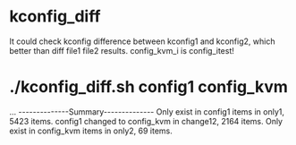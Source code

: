 # kconfig_diff
It could check kconfig difference between kconfig1 and kconfig2, which better
than diff file1 file2 results.
config_kvm_i is config_itest!

# ./kconfig_diff.sh config1 config_kvm
...
--------------Summary--------------
Only exist in config1 items in only1, 5423 items.
config1 changed to config_kvm in change12, 2164 items.
Only exist in config_kvm items in only2, 69 items.
